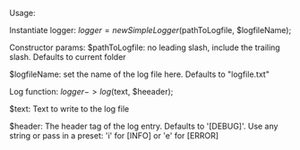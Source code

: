 Usage:


Instantiate logger:
$logger = new SimpleLogger($pathToLogfile, $logfileName);


Constructor params:
$pathToLogfile: 	no leading slash, include the trailing slash.  Defaults to current folder

$logfileName:		set the name of the log file here.  Defaults to "logfile.txt"


Log function:
$logger->log($text, $heeader);

$text:		Text to write to the log file

$header:	The header tag of the log entry.  Defaults to '[DEBUG]'.  Use any string or pass in a preset: 'i' for [INFO] or 'e' for [ERROR]
